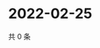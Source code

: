 # 2022-02-25

共 0 条

<!-- BEGIN WEIBO -->
<!-- 最后更新时间 Fri Feb 25 2022 02:18:18 GMT+0800 (China Standard Time) -->

<!-- END WEIBO -->

